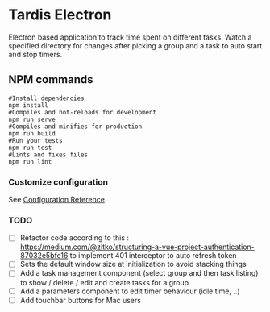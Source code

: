 # Tardis Electron

Electron based application to track time spent on different tasks.
Watch a specified directory for changes after picking a group and a task to auto start and stop timers.

## NPM commands
```
#Install dependencies
npm install
#Compiles and hot-reloads for development
npm run serve
#Compiles and minifies for production
npm run build
#Run your tests
npm run test
#Lints and fixes files
npm run lint
```
### Customize configuration
See [Configuration Reference](https://cli.vuejs.org/config/)

### TODO
- [ ] Refactor code according to this : https://medium.com/@zitko/structuring-a-vue-project-authentication-87032e5bfe16 to implement 401 interceptor to auto refresh token
- [ ] Sets the default window size at initialization to avoid stacking things
- [ ] Add a task management component (select group and then task listing) to show / delete / edit and create tasks for a group
- [ ] Add a parameters component to edit timer behaviour (idle time, ..)
- [ ] Add touchbar buttons for Mac users
